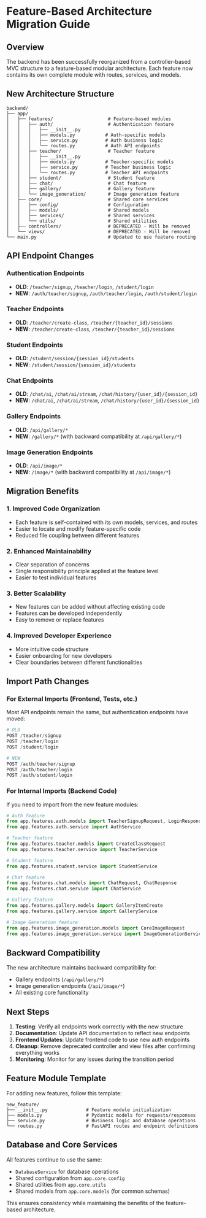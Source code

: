 # Feature-Based Architecture Migration Guide

## Overview
The backend has been successfully reorganized from a controller-based MVC structure to a feature-based modular architecture. Each feature now contains its own complete module with routes, services, and models.

## New Architecture Structure

```
backend/
├── app/
│   ├── features/                    # Feature-based modules
│   │   ├── auth/                    # Authentication feature
│   │   │   ├── __init__.py
│   │   │   ├── models.py           # Auth-specific models
│   │   │   ├── service.py          # Auth business logic
│   │   │   └── routes.py           # Auth API endpoints
│   │   ├── teacher/                 # Teacher feature
│   │   │   ├── __init__.py
│   │   │   ├── models.py           # Teacher-specific models
│   │   │   ├── service.py          # Teacher business logic
│   │   │   └── routes.py           # Teacher API endpoints
│   │   ├── student/                 # Student feature
│   │   ├── chat/                    # Chat feature
│   │   ├── gallery/                 # Gallery feature
│   │   └── image_generation/        # Image generation feature
│   ├── core/                        # Shared core services
│   │   ├── config/                  # Configuration
│   │   ├── models/                  # Shared models
│   │   ├── services/                # Shared services
│   │   └── utils/                   # Shared utilities
│   ├── controllers/                 # DEPRECATED - Will be removed
│   └── views/                       # DEPRECATED - Will be removed
└── main.py                          # Updated to use feature routing
```

## API Endpoint Changes

### Authentication Endpoints
- **OLD**: `/teacher/signup`, `/teacher/login`, `/student/login`
- **NEW**: `/auth/teacher/signup`, `/auth/teacher/login`, `/auth/student/login`

### Teacher Endpoints
- **OLD**: `/teacher/create-class`, `/teacher/{teacher_id}/sessions`
- **NEW**: `/teacher/create-class`, `/teacher/{teacher_id}/sessions`

### Student Endpoints
- **OLD**: `/student/session/{session_id}/students`
- **NEW**: `/student/session/{session_id}/students`

### Chat Endpoints
- **OLD**: `/chat/ai`, `/chat/ai/stream`, `/chat/history/{user_id}/{session_id}`
- **NEW**: `/chat/ai`, `/chat/ai/stream`, `/chat/history/{user_id}/{session_id}`

### Gallery Endpoints
- **OLD**: `/api/gallery/*`
- **NEW**: `/gallery/*` (with backward compatibility at `/api/gallery/*`)

### Image Generation Endpoints
- **OLD**: `/api/image/*`
- **NEW**: `/image/*` (with backward compatibility at `/api/image/*`)

## Migration Benefits

### 1. Improved Code Organization
- Each feature is self-contained with its own models, services, and routes
- Easier to locate and modify feature-specific code
- Reduced file coupling between different features

### 2. Enhanced Maintainability
- Clear separation of concerns
- Single responsibility principle applied at the feature level
- Easier to test individual features

### 3. Better Scalability
- New features can be added without affecting existing code
- Features can be developed independently
- Easy to remove or replace features

### 4. Improved Developer Experience
- More intuitive code structure
- Easier onboarding for new developers
- Clear boundaries between different functionalities

## Import Path Changes

### For External Imports (Frontend, Tests, etc.)
Most API endpoints remain the same, but authentication endpoints have moved:

```python
# OLD
POST /teacher/signup
POST /teacher/login
POST /student/login

# NEW
POST /auth/teacher/signup
POST /auth/teacher/login
POST /auth/student/login
```

### For Internal Imports (Backend Code)
If you need to import from the new feature modules:

```python
# Auth feature
from app.features.auth.models import TeacherSignupRequest, LoginResponse
from app.features.auth.service import AuthService

# Teacher feature
from app.features.teacher.models import CreateClassRequest
from app.features.teacher.service import TeacherService

# Student feature
from app.features.student.service import StudentService

# Chat feature
from app.features.chat.models import ChatRequest, ChatResponse
from app.features.chat.service import ChatService

# Gallery feature
from app.features.gallery.models import GalleryItemCreate
from app.features.gallery.service import GalleryService

# Image Generation feature
from app.features.image_generation.models import CoreImageRequest
from app.features.image_generation.service import ImageGenerationService
```

## Backward Compatibility

The new architecture maintains backward compatibility for:
- Gallery endpoints (`/api/gallery/*`)
- Image generation endpoints (`/api/image/*`)
- All existing core functionality

## Next Steps

1. **Testing**: Verify all endpoints work correctly with the new structure
2. **Documentation**: Update API documentation to reflect new endpoints
3. **Frontend Updates**: Update frontend code to use new auth endpoints
4. **Cleanup**: Remove deprecated controller and view files after confirming everything works
5. **Monitoring**: Monitor for any issues during the transition period

## Feature Module Template

For adding new features, follow this template:

```
new_feature/
├── __init__.py              # Feature module initialization
├── models.py                # Pydantic models for requests/responses
├── service.py               # Business logic and database operations
└── routes.py                # FastAPI routes and endpoint definitions
```

## Database and Core Services

All features continue to use the same:
- `DatabaseService` for database operations
- Shared configuration from `app.core.config`
- Shared utilities from `app.core.utils`
- Shared models from `app.core.models` (for common schemas)

This ensures consistency while maintaining the benefits of the feature-based architecture.